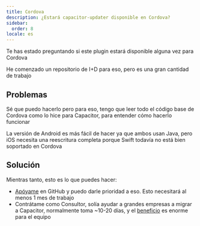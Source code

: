 ```yaml
---
title: Cordova
description: ¿Estará capacitor-updater disponible en Cordova?
sidebar:
  order: 8
locale: es
---
```


Te has estado preguntando si este plugin estará disponible alguna vez para Cordova

He comenzado un repositorio de I+D para eso, pero es una gran cantidad de trabajo

## Problemas

Sé que puedo hacerlo pero para eso, tengo que leer todo el código base de Cordova como lo hice para Capacitor, para entender cómo hacerlo funcionar

La versión de Android es más fácil de hacer ya que ambos usan Java, pero iOS necesita una reescritura completa porque Swift todavía no está bien soportado en Cordova

## Solución

Mientras tanto, esto es lo que puedes hacer:

* [Apóyame](https://githubcom/sponsors/riderx) en GitHub y puedo darle prioridad a eso. Esto necesitará al menos 1 mes de trabajo
* Contrátame como Consultor, solía ayudar a grandes empresas a migrar a Capacitor, normalmente toma ~10-20 días, y el [beneficio](https://ionicio/resources/articles/capacitor-vs-cordova-modern-hybrid-app-development) es enorme para el equipo